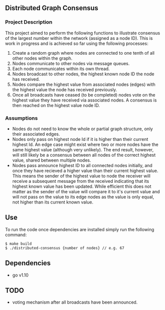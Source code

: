 ## Distributed Graph Consensus 

### Project Description
This project aimed to perform the following functions to illustrate consensus of the largest number within the network (assigned as a node ID). This is work in progress and is achieved so far using the following processes:
1. Create a random graph where nodes are connected to one tenth of all other nodes within the graph.
2. Nodes communicate to other nodes via message queues.
3. Each node communicates within its own thread.
4. Nodes broadcast to other nodes, the highest known node ID the node has received.
5. Nodes compare the highest value from associated nodes (edges) with the highest value the node has received previously.
6. Once all broadcasts have ceased (to be completed) nodes vote on the highest value they have received via associated nodes. A consensus is then reached on the highest value node ID.

### Assumptions
- Nodes do not need to know the whole or partial graph structure, only their associated edges.
- Nodes only pass on highest node Id if it is higher than their current highest Id. An edge case might exist where two or more nodes have the same highest value (although very unlikely). The end result, however, will still likely be a consensus between all nodes of the correct highest value, shared between multiple nodes. 
- Nodes pass announce highest ID to all connected nodes initially, and once they have recieved a higher value than their current highest value. This means the sender of the highest value to node the receiver will receive a subsequent message from the received indicating that its highest known value has been updated. While efficient this does not matter as the sender of the value will compare it to it's current value and will not pass on the value to its edge nodes as the value is only equal, not higher than its current known value.  

## Use

To run the code once dependencies are installed simply run the following command:
```$bash
$ make build
$ ./distributed-consensus {number of nodes} // e.g. 67
```

## Dependencies
- go v1.10

## TODO
- voting mechanism after all broadcasts have been announced. 